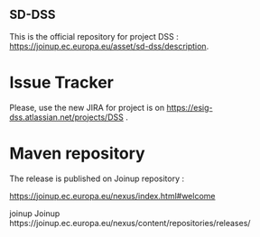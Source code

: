 ## SD-DSS

This is the official repository for project DSS : https://joinup.ec.europa.eu/asset/sd-dss/description. 

# Issue Tracker

Please, use the new JIRA for project is on https://esig-dss.atlassian.net/projects/DSS . 

# Maven repository

The release is published on Joinup repository : 

https://joinup.ec.europa.eu/nexus/index.html#welcome

<repository>
  <id>joinup</id>
  <name>Joinup</name>
  <url>https://joinup.ec.europa.eu/nexus/content/repositories/releases/</url>
</repository>

